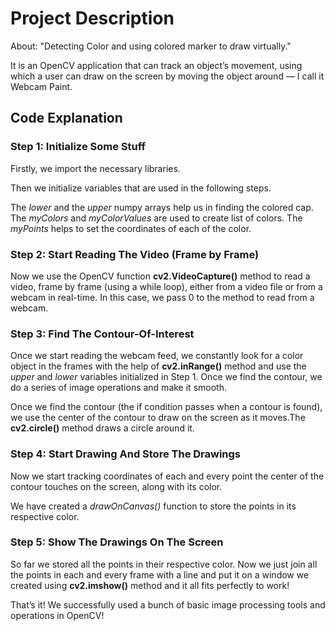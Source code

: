 # Project Description
About: "Detecting Color and using colored marker to draw virtually."

It is an OpenCV application that can track an object’s movement, using which a user can draw on the screen by moving the object around — I call it Webcam Paint.

## Code Explanation

### Step 1: Initialize Some Stuff
Firstly, we import the necessary libraries.

Then we initialize variables that are used in the following steps.

The *lower* and the *upper* numpy arrays help us in finding the colored cap. The *myColors* and *myColorValues* are used to create list of colors. The *myPoints* helps to set the coordinates of each of the color.

### Step 2: Start Reading The Video (Frame by Frame)
Now we use the OpenCV function **cv2.VideoCapture()** method to read a video, frame by frame (using a while loop), either from a video file or from a webcam in real-time. In this case, we pass 0 to the method to read from a webcam.

### Step 3: Find The Contour-Of-Interest
Once we start reading the webcam feed, we constantly look for a color object in the frames with the help of **cv2.inRange()** method and use the *upper* and *lower* variables initialized in Step 1. Once we find the contour, we do a series of image operations and make it smooth.

Once we find the contour (the if condition passes when a contour is found), we use the center of the contour to draw on the screen as it moves.The **cv2.circle()** method draws a circle around it.

### Step 4: Start Drawing And Store The Drawings
Now we start tracking coordinates of each and every point the center of the contour touches on the screen, along with its color.

We have created a *drawOnCanvas()* function to store the points in its respective color.

### Step 5: Show The Drawings On The Screen
So far we stored all the points in their respective color. Now we just join all the points in each and every frame with a line and put it on a window we created using **cv2.imshow()** method and it all fits perfectly to work!

That’s it! We successfully used a bunch of basic image processing tools and operations in OpenCV!